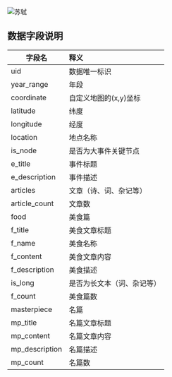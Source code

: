 ![苏轼](https://datamuse.guokr.com/sdp/header.png)

## 数据字段说明

| 字段名        | 释义                       |
| ------------- | :------------------------- |
| uid           | 数据唯一标识               |
| year_range    | 年段                       |
| coordinate    | 自定义地图的(x,y)坐标      |
| latitude      | 纬度                       |
| longitude     | 经度                       |
| location      | 地点名称                   |
| is_node       | 是否为大事件关键节点       |
| e_title       | 事件标题                   |
| e_description | 事件描述                   |
| articles      | 文章（诗、词、杂记等）     |
| article_count | 文章数                     |
| food          | 美食篇                     |
| f_title       | 美食文章标题               |
| f_name        | 美食名称                   |
| f_content     | 美食文章内容               |
| f_description | 美食描述                   |
| is_long       | 是否为长文本（词、杂记等） |
| f_count       | 美食篇数                   |
| masterpiece   | 名篇                       |
| mp_title      | 名篇文章标题                 |
| mp_content      | 名篇文章内容                 |
| mp_description      | 名篇描述                   |
| mp_count      | 名篇数                     |

